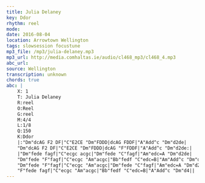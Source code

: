 ```yaml
---
title: Julia Delaney
key: Ddor
rhythm: reel
mode: 
date: 2016-08-04
location: Arrowtown Wellington
tags: slowsession focustune
mp3_file: /mp3/julia-delaney.mp3
mp3_url: http://media.comhaltas.ie/audio/cl468_mp3/cl468_4.mp3
abc_url: 
source: Wellington
transcription: unknown
chords: true
abc: |
    X: 1
    T: Julia Delaney
    R:reel
    O:Reel
    G:reel
    M:4/4
    L:1/8
    Q:150
    K:Ddor
    |:"Dm"dcAG F2 DF|"C"E2CE "Dm"FDDD|dcAG FDDF|"A"Add^c "Dm"d2de|
    "Dm"dcAG F2 DF|"C"E2CE "Dm"FDDD|dcAG "F"FDDF|"A"Add^c "Dm"d2de:|
    |"Dm"fede fagf|"C"ecgc acgc|"Dm"fede "C"fagf|"Am"edc=A "Dm"d2de|
    "Dm"fede "F"fagf|"C"ecgc "Am"acgc|"Bb"fedf "C"edc=B|"Am"Add^c "Dm"d2 de|
    "Dm"fede "F"fagf|"C"ecgc "Am"acgc|"Dm"fede "C"fagf|"Am"edc=A "Dm"d2de|
    "F"fede fagf|"C"ecgc "Am"acgc|"Bb"fedf "C"edc=B|"A"Add^c "Dm"d4||
---
```


